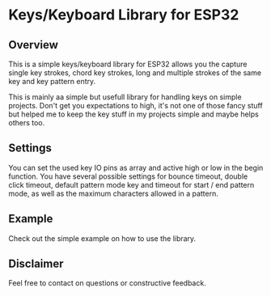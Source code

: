 # Keys/Keyboard Library for ESP32

## Overview
This is a simple keys/keyboard library for ESP32 allows you the capture single key strokes, chord key strokes, long and multiple strokes of the same key and key pattern entry.

This is mainly aa simple but usefull library for handling keys on simple projects. Don't get you expectations to high, it's not one of those fancy stuff but helped me to keep the key stuff in my projects simple and maybe helps others too.

## Settings
You can set the used key IO pins as array and active high or low in the begin function.
You have several possible settings for bounce timeout, double click timeout, default pattern mode key and timeout for start / end pattern mode, as well as the maximum characters allowed in a pattern.

## Example
Check out the simple example on how to use the library.

## Disclaimer
Feel free to contact on questions or constructive feedback.